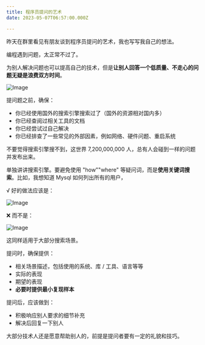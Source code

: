 ```yaml
---
title: 程序员提问的艺术
date: 2023-05-07T06:57:00.000Z

---
```



昨天在群里看见有朋友谈到程序员提问的艺术，我也写写我自己的想法。

编程遇到问题，太正常不过了。

为别人解决问题也可以提高自己的技术，但是**让别人回答一个低质量、不走心的问题无疑是浪费双方时间**。

![Image](https://mmbiz.qpic.cn/mmbiz_jpg/wQguWLEmv1AEzwHlwAQzeKhMiaLkjRUxGweKtPFd70m0HvFop2Bh2jBlYJbv4eriaAjwHwfenKt4pw9oJ4PG5OHA/640?wx_fmt=jpeg)

提问题之前，确保：
- 你已经使用国外的搜索引擎搜索过了（国外的资源相对国内多）
- 你已经查阅过相关工具的文档
- 你已经尝试过自己解决
- 你已经排查了一些常见的外部因素，例如网络、硬件问题、重启系统

不要觉得搜索引擎搜不到，这世界 7,200,000,000 人，总有人会碰到一样的问题并发布出来。

单独讲讲搜索引擎。要避免使用 "how""where" 等疑问词，而是**使用关键词搜索**。比如，我想知道 Mysql 如何列出所有的用户，

√ 好的做法应该是：

![Image](https://mmbiz.qpic.cn/mmbiz_png/wQguWLEmv1AEzwHlwAQzeKhMiaLkjRUxGN6LtW4SaJCWicW612icwKapBhGSttyXg9qE4bZLG41NOwZhCeuQGseDw/640?wx_fmt=png)

❌ 而不是：

![Image](https://mmbiz.qpic.cn/mmbiz_png/wQguWLEmv1AEzwHlwAQzeKhMiaLkjRUxGVbeIibkTvM3RDFicofIcGw9KUbnygZ1KoicMjSVt9SRMY8WDvjS9mjxug/640?wx_fmt=png)

这同样适用于大部分搜索场景。

提问时，确保提供：
- 相关场景描述，包括使用的系统、库 / 工具、语言等等
- 实际的表现
- 期望的表现
- **必要时提供最小复现样本**

提问后，应该做到：
- 积极响应别人要求的细节补充
- 解决后回复一下别人

大部分技术人还是愿意帮助别人的，前提是提问者要有一定的礼貌和技巧。

